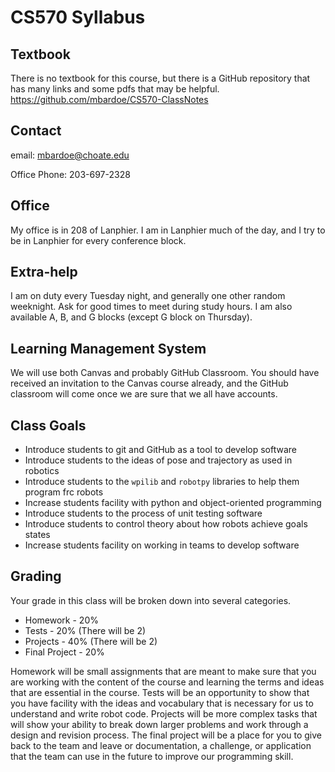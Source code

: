 [comment]: render 

# CS570 Syllabus

## Textbook

There is no textbook for this course, but there is a GitHub repository that has many links and some pdfs that may be 
helpful. https://github.com/mbardoe/CS570-ClassNotes


## Contact

email: mbardoe@choate.edu

Office Phone: 203-697-2328

## Office

My office is in 208 of Lanphier. I am in Lanphier much of the day, and I try to be in Lanphier for every conference block.

## Extra-help

I am on duty every Tuesday night, and generally one other random weeknight. Ask for good times to meet during study hours.
I am also available A, B, and G blocks (except G block on Thursday).

## Learning Management System

We will use both Canvas and probably GitHub Classroom. You should have received an invitation to the Canvas course already, 
and the GitHub classroom will come once we are sure that we all have accounts.

## Class Goals

* Introduce students to git and GitHub as a tool to develop software
* Introduce students to the ideas of pose and trajectory as used in robotics
* Introduce students to the ```wpilib```  and ```robotpy``` libraries to help them program frc robots
* Increase students facility with python and object-oriented programming
* Introduce students to the process of unit testing software
* Introduce students to control theory about how robots achieve goals states
* Increase students facility on working in teams to develop software

## Grading

Your grade in this class will be broken down into several categories. 

* Homework - 20%
* Tests - 20% (There will be 2)
* Projects - 40% (There will be 2)
* Final Project - 20%

Homework will be small assignments that are meant to make sure that you are working with the content of the course and 
learning the terms and ideas that are essential in the course. Tests will be an opportunity to show that you have 
facility with the ideas and vocabulary that is necessary for us to understand and write robot code. Projects will be more complex tasks
that will show your ability to break down larger problems and work through a design and revision process. 
The final project will be a place for you to give back to the team and leave or documentation, a challenge, or application 
that the team can use in the future to improve our programming skill. 
